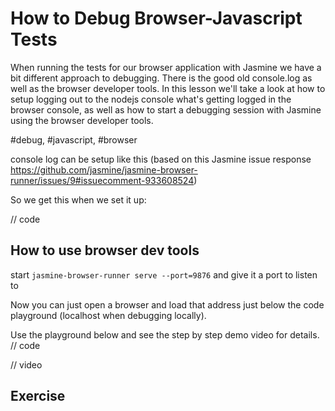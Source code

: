 # How to Debug Browser-Javascript Tests

When running the tests for our browser application with Jasmine we have a bit different approach to debugging. There is the good old console.log as well as the browser developer tools. In this lesson we'll take a look at how to setup logging out to the nodejs console what's getting logged in the browser console, as well as how to start a debugging session with Jasmine using the browser developer tools.

#debug, #javascript, #browser

console log can be setup like this (based on this Jasmine issue response https://github.com/jasmine/jasmine-browser-runner/issues/9#issuecomment-933608524)

So we get this when we set it up:

// code

## How to use browser dev tools

start `jasmine-browser-runner serve --port=9876` and give it a port to listen to

Now you can just open a browser and load that address just below the code playground (localhost when debugging locally).

Use the playground below and see the step by step demo video for details.
// code

// video

## Exercise

